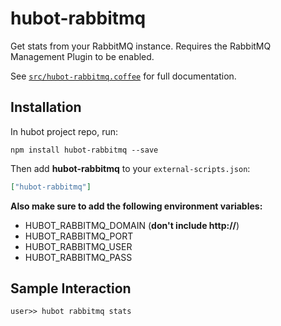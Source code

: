 # hubot-rabbitmq

Get stats from your RabbitMQ instance.  Requires the RabbitMQ Management Plugin to be enabled.

See [`src/hubot-rabbitmq.coffee`](src/hubot-rabbitmq.coffee) for full documentation.

## Installation

In hubot project repo, run:

`npm install hubot-rabbitmq --save`

Then add **hubot-rabbitmq** to your `external-scripts.json`:

```json
["hubot-rabbitmq"]
```

**Also make sure to add the following environment variables:**

 * HUBOT_RABBITMQ_DOMAIN (**don't include http://**)
 * HUBOT_RABBITMQ_PORT
 * HUBOT_RABBITMQ_USER
 * HUBOT_RABBITMQ_PASS


## Sample Interaction

```
user>> hubot rabbitmq stats
```

